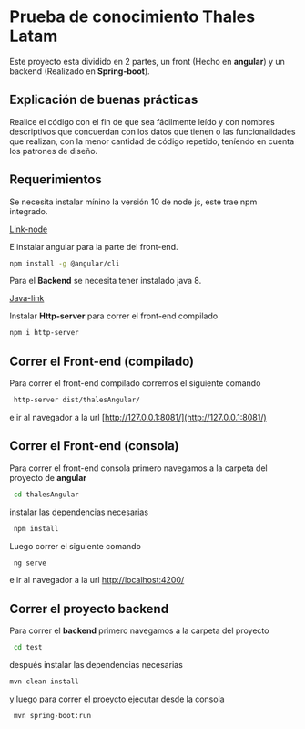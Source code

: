 # Prueba de conocimiento Thales Latam

Este proyecto esta dividido en 2 partes, un front (Hecho en **angular**) y un backend (Realizado en **Spring-boot**).

## Explicación de buenas prácticas

Realice el código con el fin de que sea fácilmente leído y con nombres descriptivos que concuerdan con los datos que tienen o las funcionalidades que realizan, con la menor cantidad de código repetido, teníendo en cuenta los patrones de diseño.

## Requerimientos

Se necesita instalar mínino la versión 10 de node js, este trae npm integrado.

[Link-node](https://nodejs.org/en/download/)

E instalar angular para la parte del front-end.

```bash
npm install -g @angular/cli
```

Para el **Backend** se necesita tener instalado java 8.

[Java-link](https://www.java.com/es/download/ie_manual.jsp)

Instalar **Http-server** para correr el front-end compilado

```bash
npm i http-server
```

## Correr el Front-end (compilado)

Para correr el front-end compilado corremos el siguiente comando

```bash
 http-server dist/thalesAngular/
```

e ir al navegador a la url [http://127.0.0.1:8081/](http://127.0.0.1:8081/)

## Correr el Front-end (consola)

Para correr el front-end consola primero navegamos a la carpeta del proyecto de **angular**

```bash
 cd thalesAngular
```

instalar las dependencias necesarias 

```bash
 npm install
```

Luego correr el siguiente comando

```bash
 ng serve
```

e ir al navegador a la url [http://localhost:4200/](http://localhost:4200/)

## Correr el proyecto backend

Para correr el **backend** primero navegamos a la carpeta del proyecto 

```bash
 cd test
```

después instalar las dependencias necesarias 

```bash
mvn clean install
```

y luego para correr el proeycto ejecutar desde la consola

```bash
 mvn spring-boot:run
```
